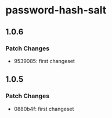 # password-hash-salt

## 1.0.6

### Patch Changes

- 9539085: first changeset

## 1.0.5

### Patch Changes

- 0880b4f: first changeset
